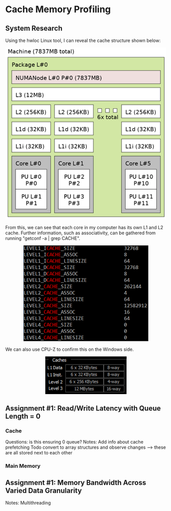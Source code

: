 # Cache Memory Profiling
## System Research
Using the hwloc Linux tool, I can reveal the cache structure shown below:
<p align="center">
  <img src="images/hwloc.png" alt="hwloc tool output" />
</p>


From this, we can see that each core in my computer has its own L1 and L2 cache.  Further information, such as associativity, can be gathered from running "getconf -a | grep CACHE".

<p align="center">
  <img src="images/getconf.png" alt="hwloc tool output" />
</p>

We can also use CPU-Z to confirm this on the Windows side.
<p align="center">
  <img src="images/cpu_z.png" alt="cpu_z tool output" />
</p>

## Assignment #1: Read/Write Latency with Queue Length = 0
### Cache
Questions: is this ensuring 0 queue?
Notes: Add info about cache prefetching
Todo convert to array structures and observe changes --> these  are all stored next to each other
### Main Memory

## Assignment #1: Memory Bandwidth Across Varied Data Granularity
Notes: Multithreading
